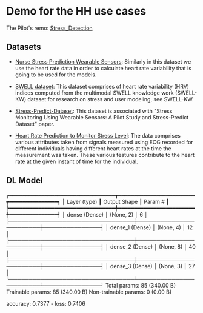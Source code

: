 # Demo for the HH use cases

The Pilot's remo: [Stress_Detection](https://github.com/StamatisOrfanos/Stress_Detection?tab=readme-ov-file)

## Datasets

- [Nurse Stress Prediction Wearable Sensors](https://www.kaggle.com/datasets/priyankraval/nurse-stress-prediction-wearable-sensors): Similarly in this dataset we use the heart rate data in order to calculate heart rate variability that is going to be used for the models.

- [SWELL dataset](https://www.kaggle.com/datasets/qiriro/swell-heart-rate-variability-hrv): This dataset comprises of heart rate variability (HRV) indices computed from the multimodal SWELL knowledge work (SWELL-KW) dataset for research on stress and user modeling, see SWELL-KW.

- [Stress-Predict-Dataset](https://github.com/italha-d/Stress-Predict-Dataset): This dataset is associated with "Stress Monitoring Using Wearable Sensors: A Pilot Study and Stress-Predict Dataset" paper.

- [Heart Rate Prediction to Monitor Stress Level](https://www.kaggle.com/datasets/vinayakshanawad/heart-rate-prediction-to-monitor-stress-level): The data comprises various attributes taken from signals measured using ECG recorded for different individuals having different heart rates at the time the measurement was taken. These various features contribute to the heart rate at the given instant of time for the individual.

## DL Model

┏━━━━━━━━━━━━━━━━━━━━━━━━━━━━━━━━━┳━━━━━━━━━━━━━━━━━━━━━━━━┳━━━━━━━━━━━━━━━┓
┃ Layer (type)                    ┃ Output Shape           ┃       Param # ┃
┡━━━━━━━━━━━━━━━━━━━━━━━━━━━━━━━━━╇━━━━━━━━━━━━━━━━━━━━━━━━╇━━━━━━━━━━━━━━━┩
│ dense (Dense)                   │ (None, 2)              │             6 │
├─────────────────────────────────┼────────────────────────┼───────────────┤
│ dense_1 (Dense)                 │ (None, 4)              │            12 │
├─────────────────────────────────┼────────────────────────┼───────────────┤
│ dense_2 (Dense)                 │ (None, 8)              │            40 │
├─────────────────────────────────┼────────────────────────┼───────────────┤
│ dense_3 (Dense)                 │ (None, 3)              │            27 │
└─────────────────────────────────┴────────────────────────┴───────────────┘
 Total params: 85 (340.00 B)
 Trainable params: 85 (340.00 B)
 Non-trainable params: 0 (0.00 B)

 accuracy: 0.7377 - loss: 0.7406
